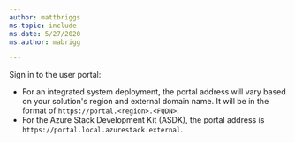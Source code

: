 ```yaml
---
author: mattbriggs
ms.topic: include
ms.date: 5/27/2020
ms.author: mabrigg

---
```



Sign in to the user portal: 

* For an integrated system deployment, the portal address will vary based on your solution's region and external domain name. It will be in the format of `https://portal.<region>.<FQDN>`.
* For the Azure Stack Development Kit (ASDK), the portal address is `https://portal.local.azurestack.external`.
